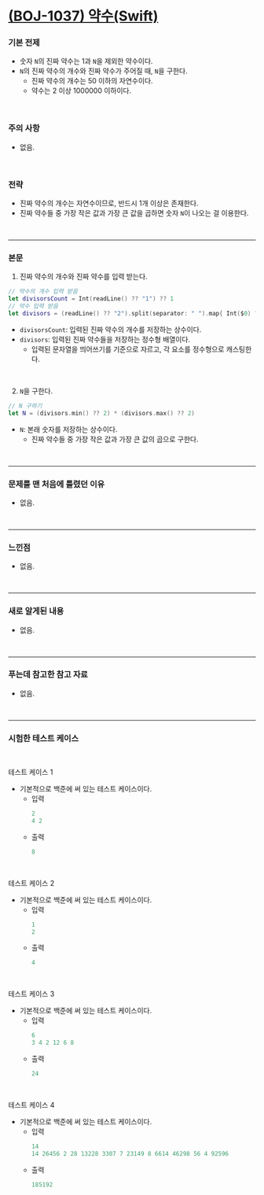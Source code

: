 # [(BOJ-1037) 약수(Swift)](https://www.acmicpc.net/problem/1037)

### 기본 전제<br/>
 - 숫자 `N`의 진짜 약수는 1과 `N`을 제외한 약수이다.<br/>
 - `N`의 진짜 약수의 개수와 진짜 약수가 주어질 때, `N`을 구한다.<br/>
    - 진짜 약수의 개수는 50 이하의 자연수이다.<br/>
    - 약수는 2 이상 1000000 이하이다.<br/>
<br/>

### 주의 사항<br/>
 - 없음.<br/>
<br/>

### 전략<br/>
 - 진짜 약수의 개수는 자연수이므로, 반드시 1개 이상은 존재한다.<br/>
 - 진짜 약수들 중 가장 작은 값과 가장 큰 값을 곱하면 숫자 `N`이 나오는 걸 이용한다.<br/>
<br/>

---
### 본문<br/>

1. 진짜 약수의 개수와 진짜 약수를 입력 받는다.<br/>
```Swift
// 약수의 개수 입력 받음
let divisorsCount = Int(readLine() ?? "1") ?? 1
// 약수 입력 받음
let divisors = (readLine() ?? "2").split(separator: " ").map{ Int($0) ?? 2 }
```
 - `divisorsCount`: 입력된 진짜 약수의 개수를 저장하는 상수이다.<br/>
 - `divisors`: 입력된 진짜 약수들을 저장하는 정수형 배열이다.<br/>
    - 입력된 문자열을 띄어쓰기를 기준으로 자르고, 각 요소를 정수형으로 캐스팅한다.<br/>
 <br/>

2. `N`을 구한다.<br/>
```Swift
// N 구하기
let N = (divisors.min() ?? 2) * (divisors.max() ?? 2)
```
 - `N`: 본래 숫자를 저장하는 상수이다.<br/>
    - 진짜 약수들 중 가장 작은 값과 가장 큰 값의 곱으로 구한다.<br/>
 <br/>

---
### 문제를 맨 처음에 틀렸던 이유<br/>
- 없음.<br/>
<br/>

---
### 느낀점<br/>
- 없음.<br/>
<br/>

---
### 새로 알게된 내용<br/>
- 없음.<br/>
<br/>

--- 
### 푸는데 참고한 참고 자료<br/>
- 없음.<br/>
<br/>

---
### 시험한 테스트 케이스
<br/>

테스트 케이스 1<br/>
- 기본적으로 백준에 써 있는 테스트 케이스이다.<br/>
    - 입력
        ```Swift
        2
        4 2
        ```
    - 출력
        ```Swift
        8
        ```
<br/>

테스트 케이스 2<br/>
- 기본적으로 백준에 써 있는 테스트 케이스이다.<br/>
    - 입력
        ```Swift
        1
        2
        ```
    - 출력
        ```Swift
        4
        ```
<br/>

테스트 케이스 3<br/>
- 기본적으로 백준에 써 있는 테스트 케이스이다.<br/>
    - 입력
        ```Swift
        6
        3 4 2 12 6 8
        ```
    - 출력
        ```Swift
        24
        ```
<br/>

테스트 케이스 4<br/>
- 기본적으로 백준에 써 있는 테스트 케이스이다.<br/>
    - 입력
        ```Swift
        14
        14 26456 2 28 13228 3307 7 23149 8 6614 46298 56 4 92596
        ```
    - 출력
        ```Swift
        185192
        ```
<br/>

